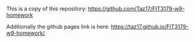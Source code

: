 This is a copy of this repository: https://github.com/Taz17/FIT3179-w9-homework

Additionally the github pages link is here: https://taz17.github.io/FIT3179-w9-homework/
